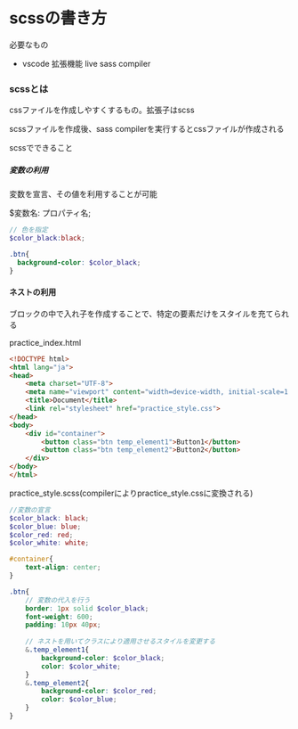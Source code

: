 # scssの書き方  

必要なもの  

- vscode 拡張機能 live sass compiler  

### scssとは  

cssファイルを作成しやすくするもの。拡張子はscss  

scssファイルを作成後、sass compilerを実行するとcssファイルが作成される  

scssでできること  

##### 変数の利用  

変数を宣言、その値を利用することが可能  

$変数名: プロパティ名;  

```scss
// 色を指定
$color_black:black;

.btn{
  background-color: $color_black;
}
```

#### ネストの利用  

ブロックの中で入れ子を作成することで、特定の要素だけをスタイルを充てられる  

practice_index.html
```html
<!DOCTYPE html>
<html lang="ja">
<head>
    <meta charset="UTF-8">
    <meta name="viewport" content="width=device-width, initial-scale=1.0">
    <title>Document</title>
    <link rel="stylesheet" href="practice_style.css">
</head>
<body>
    <div id="container">
        <button class="btn temp_element1">Button1</button>
        <button class="btn temp_element2">Button2</button>
    </div>
</body>
</html>
```

practice_style.scss(compilerによりpractice_style.cssに変換される)  

```scss
//変数の宣言
$color_black: black;
$color_blue: blue;
$color_red: red;
$color_white: white;

#container{
    text-align: center;
}

.btn{
    // 変数の代入を行う
    border: 1px solid $color_black;
    font-weight: 600;
    padding: 10px 40px;
    
    // ネストを用いてクラスにより適用させるスタイルを変更する
    &.temp_element1{
        background-color: $color_black;
        color: $color_white;
    }
    &.temp_element2{
        background-color: $color_red;
        color: $color_blue;
    }
}
```
